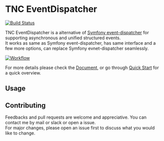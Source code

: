# TNC EventDispatcher

[![Build Status](https://travis-ci.org/thenetcircle/tnc-event-dispatcher.svg?branch=master)](https://travis-ci.org/thenetcircle/tnc-event-dispatcher)

TNC EventDispatcher is a alternative of [Symfony event-dispatcher](https://symfony.com/doc/current/components/event_dispatcher.html) for supporting asynchronous and unified structured events.  
It works as same as Symfony event-dispatcher, has same interface and a few more options, can replace Symfony evnet-dispatcher seamlessly.

<a href="https://thenetcircle.github.io/tnc-event-dispatcher/assets/tnc_event_dispatcher_workflow.png" target="_blank">![Workflow](https://thenetcircle.github.io/tnc-event-dispatcher/assets/tnc_event_dispatcher_workflow.png)</a>

For more details please check the [Document](https://thenetcircle.github.io/tnc-event-dispatcher), or go through [Quick Start](https://thenetcircle.github.io/tnc-event-dispatcher/quickstart) for a quick overview.

## Usage

## Contributing
Feedbacks and pull requests are welcome and appreciative. You can contact me by mail or slack or open a issue.   
For major changes, please open an issue first to discuss what you would like to change.